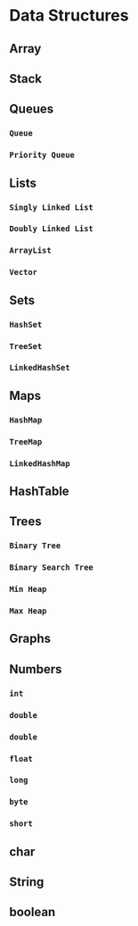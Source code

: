 # Data Structures

## Array

## Stack

## Queues

### `Queue`

### `Priority Queue`

## Lists

### `Singly Linked List`

### `Doubly Linked List`

### `ArrayList`

### `Vector`

## Sets

### `HashSet`

### `TreeSet`

### `LinkedHashSet`

## Maps

### `HashMap`

### `TreeMap`

### `LinkedHashMap`

## HashTable

## Trees

### `Binary Tree`

### `Binary Search Tree`

### `Min Heap`

### `Max Heap`

## Graphs

## Numbers

### `int`

### `double`

### `double`

### `float`

### `long`

### `byte`

### `short`

## char

## String

## boolean